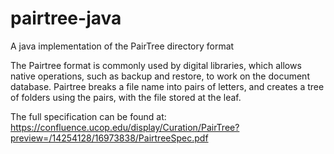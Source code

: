 # pairtree-java
A java implementation of the PairTree directory format

The Pairtree format is commonly used by digital libraries, which allows native operations, such as backup and restore, to work on the document database. Pairtree breaks a file name into pairs of letters, and creates a tree of folders using the pairs, with the file stored at the leaf.

The full specification can be found at:
https://confluence.ucop.edu/display/Curation/PairTree?preview=/14254128/16973838/PairtreeSpec.pdf
